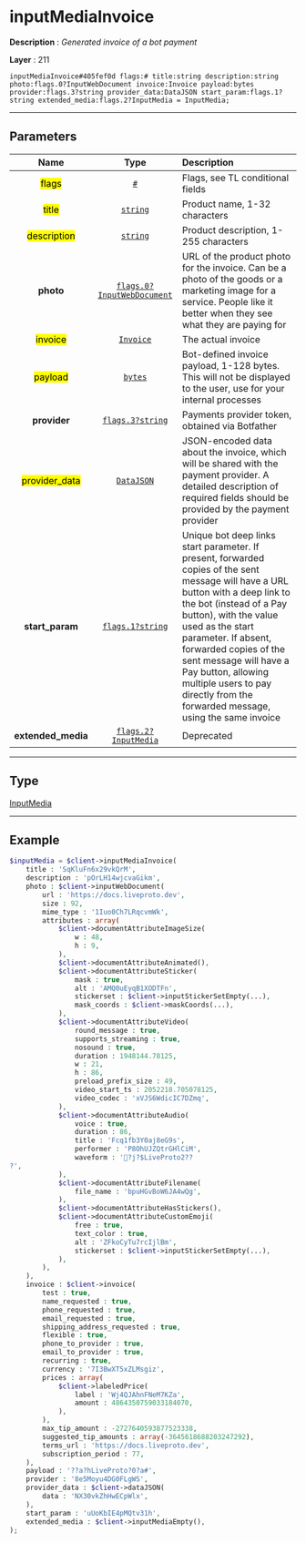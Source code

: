 # inputMediaInvoice

**Description** : *Generated invoice of a bot payment*

**Layer** : 211

```tl
inputMediaInvoice#405fef0d flags:# title:string description:string photo:flags.0?InputWebDocument invoice:Invoice payload:bytes provider:flags.3?string provider_data:DataJSON start_param:flags.1?string extended_media:flags.2?InputMedia = InputMedia;
```

---

## Parameters

| Name | Type | Description |
| :---: | :---: | :--- |
| <mark>flags</mark> | [`#`](type/#) | Flags, see TL conditional fields |
| <mark>title</mark> | [`string`](type/string) | Product name, 1-32 characters |
| <mark>description</mark> | [`string`](type/string) | Product description, 1-255 characters |
| **photo** | [`flags.0?InputWebDocument`](type/InputWebDocument) | URL of the product photo for the invoice. Can be a photo of the goods or a marketing image for a service. People like it better when they see what they are paying for |
| <mark>invoice</mark> | [`Invoice`](type/Invoice) | The actual invoice |
| <mark>payload</mark> | [`bytes`](type/bytes) | Bot-defined invoice payload, 1-128 bytes. This will not be displayed to the user, use for your internal processes |
| **provider** | [`flags.3?string`](type/string) | Payments provider token, obtained via Botfather |
| <mark>provider_data</mark> | [`DataJSON`](type/DataJSON) | JSON-encoded data about the invoice, which will be shared with the payment provider. A detailed description of required fields should be provided by the payment provider |
| **start_param** | [`flags.1?string`](type/string) | Unique bot deep links start parameter. If present, forwarded copies of the sent message will have a URL button with a deep link to the bot (instead of a Pay button), with the value used as the start parameter. If absent, forwarded copies of the sent message will have a Pay button, allowing multiple users to pay directly from the forwarded message, using the same invoice |
| **extended_media** | [`flags.2?InputMedia`](type/InputMedia) | Deprecated |

---

## Type

[InputMedia](type/InputMedia)

---

## Example

```php
$inputMedia = $client->inputMediaInvoice(
	title : 'SqKluFn6x29vkQrM',
	description : 'pOrLH14wjcvaGikm',
	photo : $client->inputWebDocument(
		url : 'https://docs.liveproto.dev',
		size : 92,
		mime_type : '1Iuo0Ch7LRqcvmWk',
		attributes : array(
			$client->documentAttributeImageSize(
				w : 48,
				h : 9,
			),
			$client->documentAttributeAnimated(),
			$client->documentAttributeSticker(
				mask : true,
				alt : 'AMQ0uEyqB1XODTFn',
				stickerset : $client->inputStickerSetEmpty(...),
				mask_coords : $client->maskCoords(...),
			),
			$client->documentAttributeVideo(
				round_message : true,
				supports_streaming : true,
				nosound : true,
				duration : 1948144.78125,
				w : 21,
				h : 86,
				preload_prefix_size : 49,
				video_start_ts : 2052218.705078125,
				video_codec : 'xVJS6WdicIC7DZmq',
			),
			$client->documentAttributeAudio(
				voice : true,
				duration : 86,
				title : 'Fcq1fb3Y0aj8eG9s',
				performer : 'P8OhUJZQtrGHlCiM',
				waveform : '?j?$LiveProto2??
?',
			),
			$client->documentAttributeFilename(
				file_name : 'bpuHGvBoW6JA4wQg',
			),
			$client->documentAttributeHasStickers(),
			$client->documentAttributeCustomEmoji(
				free : true,
				text_color : true,
				alt : 'ZFkoCyTu7rcIjlBm',
				stickerset : $client->inputStickerSetEmpty(...),
			),
		),
	),
	invoice : $client->invoice(
		test : true,
		name_requested : true,
		phone_requested : true,
		email_requested : true,
		shipping_address_requested : true,
		flexible : true,
		phone_to_provider : true,
		email_to_provider : true,
		recurring : true,
		currency : '7I3BwXT5xZLMsgiz',
		prices : array(
			$client->labeledPrice(
				label : 'Wj4QJAhnFNeM7KZa',
				amount : 4864350759033184070,
			),
		),
		max_tip_amount : -2727640593877523338,
		suggested_tip_amounts : array(-3645618688203247292),
		terms_url : 'https://docs.liveproto.dev',
		subscription_period : 77,
	),
	payload : '??a?hLiveProto?0?a#',
	provider : '8e5Moyu4DG0FLgWS',
	provider_data : $client->dataJSON(
		data : 'NX30vkZhHwECpWlx',
	),
	start_param : 'uUoKbIE4pMQtv31h',
	extended_media : $client->inputMediaEmpty(),
);
```